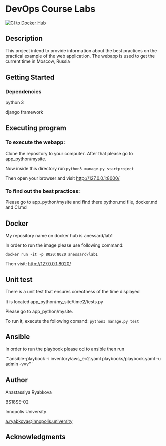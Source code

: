 # DevOps Course Labs

[![CI to Docker Hub](https://github.com/Annesard/devops/actions/workflows/main.yml/badge.svg?branch=main)](https://github.com/Annesard/devops/actions/workflows/main.yml)

## Description
This project intend to provide information about the best practices on the practical example of the web application. The webapp is used to get the current time in Moscow, Russia

## Getting Started
### Dependencies
python 3

django framework

## Executing program
### To execute the webapp:

Clone the repository to your computer. After that please go to app_python/mysite.

Now inside this directory run ```python3 manage.py startproject```

Then open your browser and visit http://127.0.0.1:8000/

### To find out the best practices:

Please go to app_python/mysite and find there python.md file, docker.md and CI.md

## Docker
My repository name on docker hub is anessard/lab1

In order to run the image please use following command:

```docker run -it -p 8020:8020 anessard/lab1```

Then visit: http://127.0.0.1:8020/

## Unit test

There is a unit test that ensures corectness of the time displayed

It is located app_python/my_site/time2/tests.py

Please go to app_python/mysite.

To run it, execute the following comand:
```python3 manage.py test```

## Ansible

In order to run the playbook please cd to ansible then run

'''ansible-playbook -i inventory/aws_ec2.yaml  playbooks/playbook.yaml -u admin -vvv'''

## Author
Anastassiya Ryabkova

BS18SE-02

Innopolis University

a.ryabkova@innopolis.university

## Acknowledgments

